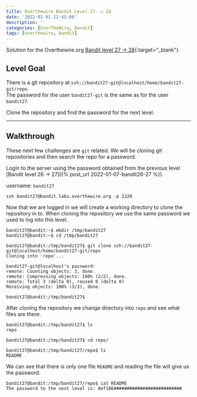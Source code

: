```yaml
---
title: Overthewire Bandit Level 27 -> 28
date: '2022-02-01 22:45:00'
description: ''
categories: [OverTheWire, Bandit]
tags: [overthewire, bandit]
---
```


Solution for the Overthewire.org [Bandit level 27 -> 28](https://overthewire.org/wargames/bandit/bandit28.html){:target="\_blank"}

## Level Goal

There is a git repository at `ssh://bandit27-git@localhost/home/bandit27-git/repo`.  
The password for the user `bandit27-git` is the same as for the user `bandit27`.

Clone the repository and find the password for the next level.

---

## Walkthrough

These next few challenges are `git` related. We will be cloning git repositories and then search the repo for a password.

Login to the server using the password obtained from the previous level [Bandit level 26 -> 27]({% post_url 2022-01-07-bandit26-27 %}).

username: `bandit27`

```ssh
ssh bandit27@bandit.labs.overthewire.org -p 2220
```

Now that we are logged in we will create a working directory to clone the repository in to. When cloning the repository we use the same password we used to log into this level.

```shell
bandit27@bandit:~$ mkdir /tmp/bandit27
bandit27@bandit:~$ cd /tmp/bandit27

bandit27@bandit:/tmp/bandit27$ git clone ssh://bandit27-git@localhost/home/bandit27-git/repo
Cloning into 'repo'...

bandit27-git@localhost's password:
remote: Counting objects: 3, done.
remote: Compressing objects: 100% (2/2), done.
remote: Total 3 (delta 0), reused 0 (delta 0)
Receiving objects: 100% (3/3), done.

bandit27@bandit:/tmp/bandit27$
```

After cloning the repository we change directory into `repo` and see what files are there.

```shell
bandit27@bandit:/tmp/bandit27$ ls
repo

bandit27@bandit:/tmp/bandit27$ cd repo/

bandit27@bandit:/tmp/bandit27/repo$ ls
README

```

We can see that there is only one file `README` and reading the file will give us the password.

```shell
bandit27@bandit:/tmp/bandit27/repo$ cat README 
The password to the next level is: 0ef186##########################
```
